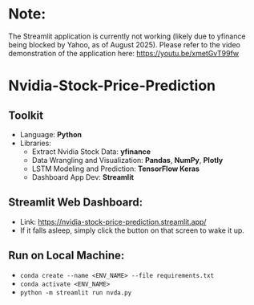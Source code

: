 # Note:
The Streamlit application is currently not working (likely due to yfinance being blocked by Yahoo, as of August 2025). Please refer to the video demonstration of the application here: https://youtu.be/xmetGvT99fw

# Nvidia-Stock-Price-Prediction
## Toolkit
- Language: **Python**
- Libraries:
  - Extract Nvidia Stock Data: **yfinance**
  - Data Wrangling and Visualization: **Pandas**, **NumPy**, **Plotly**
  - LSTM Modeling and Prediction: **TensorFlow Keras**
  - Dashboard App Dev: **Streamlit**
## Streamlit Web Dashboard:
- Link: https://nvidia-stock-price-prediction.streamlit.app/
- If it falls asleep, simply click the button on that screen to wake it up.
## Run on Local Machine: 
- `conda create --name <ENV_NAME> --file requirements.txt`
- `conda activate <ENV_NAME>`
- `python -m streamlit run nvda.py`
